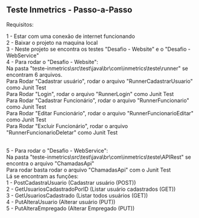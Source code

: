 ## Teste Inmetrics - Passo-a-Passo


Requisitos:

1 - Estar com uma conexão de internet funcionando<br/>
2 - Baixar o projeto na maquina local<br/>
3 - Neste projeto se encontra os testes "Desafio - Website" e o "Desafio - WebService"<br/>
4 - Para rodar o "Desafio - Website":<br/>
  Na pasta "teste-inmetrics\src\test\java\br\com\inmetrics\teste\runner" se encontram 6 arquivos.<br/>
  Para Rodar "Cadastrar usuário", rodar o arquivo "RunnerCadastrarUsuario" como Junit Test<br/>
  Para Rodar "Login", rodar o arquivo "RunnerLogin" como Junit Test<br/>
  Para Rodar "Cadastrar Funcionário", rodar o arquivo "RunnerFuncionario" como Junit Test<br/>
  Para Rodar "Editar Funcionário", rodar o arquivo "RunnerFuncionarioEditar" como Junit Test<br/>
  Para Rodar "Excluir Funcionário", rodar o arquivo "RunnerFuncionarioDeletar" como Junit Test<br/><br/>
  
5 - Para rodar o "Desafio - WebService":<br/>
  Na pasta "teste-inmetrics\src\test\java\br\com\inmetrics\teste\APIRest" se encontra o arquivo "ChamadasApi"<br/>
  Para rodar basta rodar o arquivo "ChamadasApi" com o Junit Test<br/>
  Lá se encontram as funções:<br/>
  1 - PostCadastraUsuario (Cadastrar usuário (POST))<br/>
  2 - GetUsuariosCadastradoPorID (Listar usuário cadastrados (GET))<br/>
  3 - GetUsuariosCadastrado (Listar todos usuários (GET))<br/>
  4 - PutAlteraUsuario (Alterar usuário (PUT))<br/>
  5 - PutAlteraEmpregado (Alterar Empregado (PUT))<br/>

